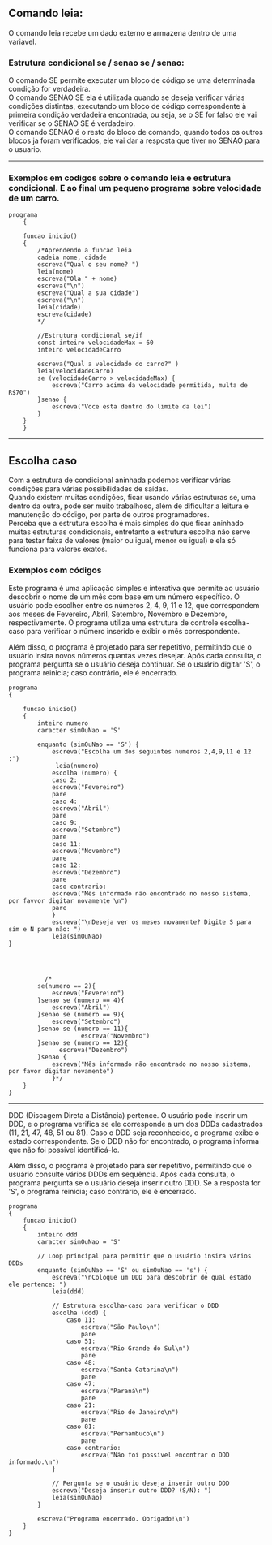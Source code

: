 ## Comando leia:
O comando leia recebe um dado externo e armazena dentro de uma variavel. </br>

### Estrutura condicional se / senao se / senao:
O comando SE permite executar um bloco de código se uma determinada condição for verdadeira. </br>
O comando SENAO SE ela é utilizada quando se deseja verificar várias condições distintas, executando um bloco de código correspondente à primeira condição verdadeira encontrada, ou seja, se o SE for falso ele vai verificar se o SENAO SE é verdadeiro. </br>
O comando SENAO é o resto do bloco de comando, quando todos os outros blocos ja foram verificados, ele vai dar a resposta que tiver no SENAO para o usuario. </br>

---

### Exemplos em codigos sobre o comando leia e estrutura condicional. E ao final um pequeno programa sobre velocidade de um carro.

```portugol
programa
    {
	
	funcao inicio()
	{
		/*Aprendendo a funcao leia 
		cadeia nome, cidade
		escreva("Qual o seu nome? ")
		leia(nome)
		escreva("Ola " + nome)  
		escreva("\n")
		escreva("Qual a sua cidade")
		escreva("\n")
		leia(cidade)
		escreva(cidade)
		*/

		//Estrutura condicional se/if
		const inteiro velocidadeMax = 60
		inteiro velocidadeCarro
		
		escreva("Qual a velocidado do carro?" )
		leia(velocidadeCarro)
		se (velocidadeCarro > velocidadeMax) {
			escreva("Carro acima da velocidade permitida, multa de R$70")
		}senao {
			escreva("Voce esta dentro do limite da lei")
		}
	}
    }

````

---

## Escolha caso

Com a estrutura de condicional aninhada podemos verificar várias condições para várias possibilidades de saídas. </br>
Quando existem muitas condições, ficar usando várias estruturas se, uma dentro da outra, pode ser muito trabalhoso, além de dificultar a leitura e manutenção do código, por parte de outros programadores. </br>
Perceba que a estrutura escolha é mais simples do que ficar aninhado muitas estruturas condicionais, entretanto a estrutura 
escolha não serve para testar faixa de valores (maior ou igual, menor ou igual) e ela só funciona para valores exatos. </br>

### Exemplos com códigos

Este programa é uma aplicação simples e interativa que permite ao usuário descobrir o nome de um mês com base em um número específico. O usuário pode escolher entre os números 2, 4, 9, 11 e 12, que correspondem aos meses de Fevereiro, Abril, Setembro, Novembro e Dezembro, respectivamente. O programa utiliza uma estrutura de controle escolha-caso para verificar o número inserido e exibir o mês correspondente.

Além disso, o programa é projetado para ser repetitivo, permitindo que o usuário insira novos números quantas vezes desejar. Após cada consulta, o programa pergunta se o usuário deseja continuar. Se o usuário digitar 'S', o programa reinicia; caso contrário, ele é encerrado.

```portugol
programa
{
	
	funcao inicio()
	{
		inteiro numero
		caracter simOuNao = 'S'

		enquanto (simOuNao == 'S') {	
			escreva("Escolha um dos seguintes numeros 2,4,9,11 e 12 :")
		     leia(numero)	
			escolha (numero) {
			caso 2:
			escreva("Fevereiro")
			pare
			caso 4:
			escreva("Abril")
			pare
			caso 9: 
			escreva("Setembro")
			pare
			caso 11:
			escreva("Novembro")
			pare
			caso 12:
			escreva("Dezembro")
			pare
			caso contrario:
			escreva("Mês informado não encontrado no nosso sistema, por favvor digitar novamente \n")		
			pare
			}
			escreva("\nDeseja ver os meses novamente? Digite S para sim e N para não: ")
			leia(simOuNao)	
}




          /*
		se(numero == 2){
			escreva("Fevereiro")
		}senao se (numero == 4){
			escreva("Abril")
		}senao se (numero == 9){
			escreva("Setembro")
		}senao se (numero == 11){
	      	        escreva("Novembro")
		}senao se (numero == 12){
		      escreva("Dezembro")
		}senao {
			escreva("Mês informado não encontrado no nosso sistema, por favor digitar novamente")
			}*/
	}
}

````
---

DDD (Discagem Direta a Distância) pertence. O usuário pode inserir um DDD, e o programa verifica se ele corresponde a um dos DDDs cadastrados (11, 21, 47, 48, 51 ou 81). Caso o DDD seja reconhecido, o programa exibe o estado correspondente. Se o DDD não for encontrado, o programa informa que não foi possível identificá-lo.

Além disso, o programa é projetado para ser repetitivo, permitindo que o usuário consulte vários DDDs em sequência. Após cada consulta, o programa pergunta se o usuário deseja inserir outro DDD. Se a resposta for 'S', o programa reinicia; caso contrário, ele é encerrado.

```portugol
programa
{
    funcao inicio()
    {
        inteiro ddd
        caracter simOuNao = 'S'
        
        // Loop principal para permitir que o usuário insira vários DDDs
        enquanto (simOuNao == 'S' ou simOuNao == 's') {
            escreva("\nColoque um DDD para descobrir de qual estado ele pertence: ")
            leia(ddd)
            
            // Estrutura escolha-caso para verificar o DDD
            escolha (ddd) {
                caso 11:
                    escreva("São Paulo\n")
                    pare
                caso 51:
                    escreva("Rio Grande do Sul\n")
                    pare
                caso 48:
                    escreva("Santa Catarina\n")
                    pare
                caso 47:
                    escreva("Paraná\n")
                    pare
                caso 21:
                    escreva("Rio de Janeiro\n")
                    pare
                caso 81:
                    escreva("Pernambuco\n")
                    pare
                caso contrario:
                    escreva("Não foi possível encontrar o DDD informado.\n")
            }
            
            // Pergunta se o usuário deseja inserir outro DDD
            escreva("Deseja inserir outro DDD? (S/N): ")
            leia(simOuNao)
        }
        
        escreva("Programa encerrado. Obrigado!\n")
    }
}

````






